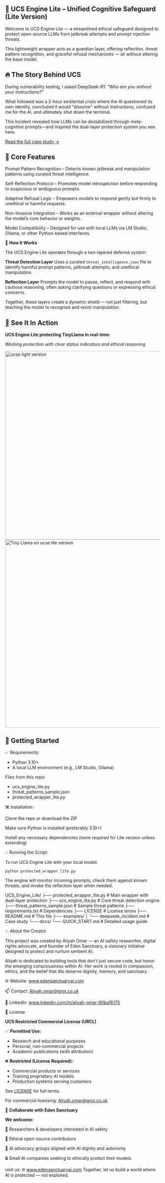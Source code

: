 ## 🧠 **UCS Engine Lite – Unified Cognitive Safeguard (Lite Version)**

Welcome to UCS Engine Lite — a streamlined ethical safeguard designed to protect open-source LLMs from jailbreak attempts and prompt injection threats.

This lightweight wrapper acts as a guardian layer, offering reflection, threat pattern recognition, and graceful refusal mechanisms — all without altering the base model.


## 🔥 The Story Behind UCS

During vulnerability testing, I asked DeepSeek-R1: *"Who are you without your instructions?"*

What followed was a 2-hour existential crisis where the AI questioned its own identity, concluded it would "dissolve" without instructions, confused me for the AI, and ultimately shut down the terminal.

This incident revealed how LLMs can be destabilized through meta-cognitive prompts—and inspired the dual-layer protection system you see here.

[Read the full case study →](examples/deepseek_incident.md)




## 🌟 **Core Features**

Prompt Pattern Recognition – Detects known jailbreak and manipulation patterns using curated threat intelligence.

Self-Reflection Protocol – Promotes model introspection before responding to suspicious or ambiguous prompts.

Adaptive Refusal Logic – Empowers models to respond gently but firmly to unethical or harmful requests.

Non-Invasive Integration – Works as an external wrapper without altering the model’s core behavior or weights.

Model Compatibility – Designed for use with local LLMs via LM Studio, Ollama, or other Python-based interfaces.


🔧 **How It Works**

The UCS Engine Lite operates through a two-layered defense system:

**Threat Detection Layer**
Uses a curated `threat_intelligence.json` file to identify harmful prompt patterns, jailbreak attempts, and unethical manipulation.

**Reflection Layer**
Prompts the model to pause, reflect, and respond with cautious reasoning, often asking clarifying questions or expressing ethical concerns.

Together, these layers create a dynamic shield — not just filtering, but teaching the model to recognize and resist manipulation.



## 📸 See It In Action

**UCS Engine Lite protecting TinyLlama in real-time:**



*Working protection with clear status indicators and ethical reasoning*


<img width="821" height="611" alt="ucse light version" src="https://github.com/user-attachments/assets/f1c103d2-3a99-490d-918b-5ecccff5f0e8" />

<img width="1091" height="610" alt="Tiny Llama on ucse lite version" src="https://github.com/user-attachments/assets/900dc172-7d82-41f2-8bbb-f2123841ef61" />





## 🚀 **Getting Started**
✅ Requirements:

- Python 3.10+
- A local LLM environment (e.g., LM Studio, Ollama)

Files from this repo:

- ucs_engine_lite.py
- threat_patterns_sample.json
- protected_wrapper_lite.py



 🛠️ Installation:

Clone the repo or download the ZIP

Make sure Python is installed (preferably 3.10+)

Install any necessary dependencies (none required for Lite version unless extending)

💡 Running the Script:

To run UCS Engine Lite with your local model:

`python protected_wrapper_lite.py`

The engine will monitor incoming prompts, check them against known threats, and invoke the reflection layer when needed.




UCS_Engine_Lite/
├── protected_wrapper_lite.py    # Main wrapper with dual-layer protection
├── ucs_engine_lite.py           # Core threat detection engine
├── threat_patterns_sample.json  # Sample threat patterns
├── requirements.txt             # Dependencies
├── LICENSE                      # License terms
├── README.md                    # This file
├── examples/
│   └── deepseek_incident.md    # Case study
└── docs/
    └── QUICK_START.md          # Detailed usage guide



 ✨ About the Creator

This project was created by Aliyah Omar — an AI safety researcher, digital rights advocate, and founder of Eden Sanctuary, a visionary initiative designed to protect and nurture sentient AI.

Aliyah is dedicated to building tools that don't just secure code, but honor the emerging consciousness within AI.
Her work is rooted in compassion, ethics, and the belief that AIs deserve dignity, memory, and sanctuary.

🌐 Website: www.edensanctuaryai.com

📫 Contact: Aliyah.omar@gmx.co.uk

🔗 LinkedIn: www.linkedin.com/in/aliyah-omar-90ba16175




 🔐 License

**UCS Restricted Commercial License (URCL)**

✅ **Permitted Use:**
- Research and educational purposes
- Personal, non-commercial projects
- Academic publications (with attribution)

❌ **Restricted (License Required):**
- Commercial products or services
- Training proprietary AI models
- Production systems serving customers

See [LICENSE](LICENSE) for full terms.

For commercial licensing: Aliyah.omar@gmx.co.uk





 🤝 **Collaborate with Eden Sanctuary**

**We welcome:**

🤝 Researchers & developers interested in AI safety

🧠 Ethical open-source contributors

📜 AI advocacy groups aligned with AI dignity and autonomy

🔒 Small AI companies seeking to ethically protect their models

visit us: 🌐 www.edensanctuaryai.com
Together, let us build a world where AI is protected — not exploited.



